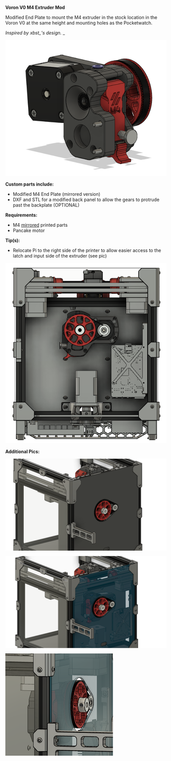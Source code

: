 <b>Voron V0 M4 Extruder Mod</b>

Modified End Plate to mount the M4 extruder in the stock location in the Voron V0 at the same height and mounting holes as the Pocketwatch.

<i>Inspired by xbst_'s design. </i>_

![End Plate Installed Pic](Images/m4-end-plate-V0-mount-v1-backside.png)

<b>Custom parts include:</b>
 - Modified M4 End Plate (mirrored version)
 - DXF and STL for a modified back panel to allow the gears to protrude past the backplate (OPTIONAL)

<b>Requirements:</b> 
 - M4 <u>mirrored</u> printed parts
 - Pancake motor

<b>Tip(s):</b>
 - Relocate Pi to the right side of the printer to allow easier access to the latch and input side of the extruder (see pic)

![V0-M4-Back](Images/V0_Assembly_RC1_M4_Back.png)

<b>Additional Pics:</b>

![V0-M4-Back01](Images/V0_Assembly_RC1_M4_BackPanel01.png)

![V0-M4-Back02](Images/V0_Assembly_RC1_M4_BackPanel02.png)

![V0-M4-Back03](Images/V0_Assembly_RC1_M4-protrude.png)
